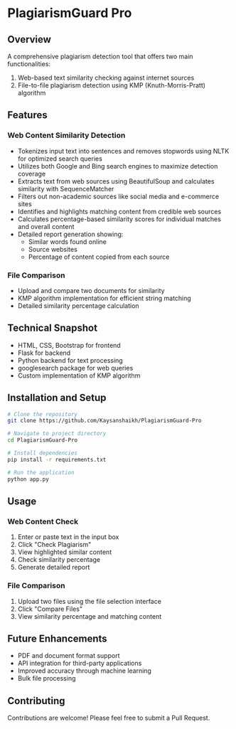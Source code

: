 # PlagiarismGuard Pro

## Overview
A comprehensive plagiarism detection tool that offers two main functionalities:
1. Web-based text similarity checking against internet sources
2. File-to-file plagiarism detection using KMP (Knuth-Morris-Pratt) algorithm

## Features

### Web Content Similarity Detection
- Tokenizes input text into sentences and removes stopwords using NLTK for optimized search queries
- Utilizes both Google and Bing search engines to maximize detection coverage
- Extracts text from web sources using BeautifulSoup and calculates similarity with SequenceMatcher
- Filters out non-academic sources like social media and e-commerce sites
- Identifies and highlights matching content from credible web sources
- Calculates percentage-based similarity scores for individual matches and overall content
- Detailed report generation showing:
  - Similar words found online
  - Source websites
  - Percentage of content copied from each source

### File Comparison
- Upload and compare two documents for similarity
- KMP algorithm implementation for efficient string matching
- Detailed similarity percentage calculation

## Technical Snapshot
- HTML, CSS, Bootstrap for frontend
- Flask for backend
- Python backend for text processing
- googlesearch package for web queries
- Custom implementation of KMP algorithm

## Installation and Setup
```bash
# Clone the repository
git clone https://github.com/Kaysanshaikh/PlagiarismGuard-Pro

# Navigate to project directory
cd PlagiarismGuard-Pro

# Install dependencies
pip install -r requirements.txt

# Run the application
python app.py
```

## Usage
### Web Content Check
1. Enter or paste text in the input box
2. Click "Check Plagiarism"
3. View highlighted similar content
4. Check similarity percentage
5. Generate detailed report

### File Comparison
1. Upload two files using the file selection interface
2. Click "Compare Files"
3. View similarity percentage and matching content

## Future Enhancements
- PDF and document format support
- API integration for third-party applications
- Improved accuracy through machine learning
- Bulk file processing

## Contributing
Contributions are welcome! Please feel free to submit a Pull Request.

